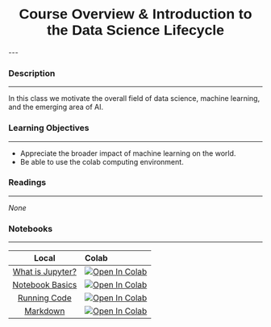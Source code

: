 <h1  style="font-family:  Verdana,  Geneva,  sans-serif;  text-align:center">Course  Overview  &  Introduction  to  the  Data  Science  Lifecycle</h1> 
--- 
 
###  Description 
--- 
 
In  this  class  we  motivate  the  overall  field  of  data  science,  machine  learning,  and  the  emerging  area  of  AI.       
 
###  Learning  Objectives 
---   
 
-  Appreciate  the  broader  impact  of  machine  learning  on  the  world. 
-  Be  able  to  use  the  colab  computing  environment. 
 
###  Readings 
--- 
 
*None* 
 
###  Notebooks 
--- 
 
|    Local    |    Colab  | 
|    :---:    |    :-----    | 
|  [What  is  Jupyter?](https://rpi.analyticsdojo.com/notebooks/01-overview/01-what-is-jupyter.html)|  [![Open  In  Colab](https://colab.research.google.com/assets/colab-badge.svg)](https://colab.research.google.com/github/RPI-DATA/course-intro-ml-app/blob/master/content/notebooks/01-overview/04-markdown.ipynb)| 
|  [Notebook  Basics](https://rpi.analyticsdojo.com/notebooks/01-overview/02-notebook-basics.html)|  [![Open  In  Colab](https://colab.research.google.com/assets/colab-badge.svg)](https://colab.research.google.com/github/RPI-DATA/course-intro-ml-app/blob/master/content/notebooks/02-intro-python/01-intro-python-overview.ipynb)| 
|  [Running  Code](https://rpi.analyticsdojo.com/notebooks/01-overview/03-running-code.html)|  [![Open  In  Colab](https://colab.research.google.com/assets/colab-badge.svg)](https://colab.research.google.com/github/RPI-DATA/course-intro-ml-app/blob/master/content/notebooks/02-intro-python/02-intro-python-datastructures.ipynb)| 
|  [Markdown](https://rpi.analyticsdojo.com/notebooks/01-overview/04-markdown.html)|  [![Open  In  Colab](https://colab.research.google.com/assets/colab-badge.svg)](https://colab.research.google.com/github/RPI-DATA/course-intro-ml-app/blob/master/content/notebooks/02-intro-python/03-intro-python-numpy.ipynb)| 

